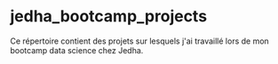 # jedha_bootcamp_projects

Ce répertoire contient des projets sur lesquels j'ai travaillé lors de mon bootcamp data science chez Jedha.
